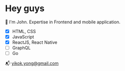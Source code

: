 # Hey guys

🐹 I'm John. Expertise in Frontend and mobile application. 

- [x] HTML, CSS
- [x] JavaScript
- [x] ReactJS, React Native
- [ ] GraphQL
- [ ] Go

📬 yikok.yong@gmail.com

<!--
**yk-yong/yk-yong** is a ✨ _special_ ✨ repository because its `README.md` (this file) appears on your GitHub profile.

Here are some ideas to get you started:

- 🔭 I’m currently working on ...
- 🌱 I’m currently learning ...
- 👯 I’m looking to collaborate on ...
- 🤔 I’m looking for help with ...
- 💬 Ask me about ...
- 📫 How to reach me: ...
- 😄 Pronouns: ...
- ⚡ Fun fact: ...
-->
